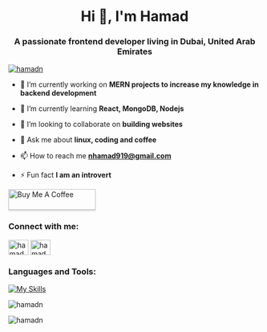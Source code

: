 <h1 align="center">Hi 👋, I'm Hamad</h1>
<h3 align="center">A passionate frontend developer living in Dubai, United Arab Emirates</h3>

<p align="left"> <a href="https://github.com/ryo-ma/github-profile-trophy"><img src="https://github-profile-trophy.vercel.app/?username=hamadn" alt="hamadn" /></a> </p>

- 🔭 I’m currently working on **MERN projects to increase my knowledge in backend development**

- 🌱 I’m currently learning **React, MongoDB, Nodejs**

- 👯 I’m looking to collaborate on **building websites**

- 💬 Ask me about **linux, coding and coffee**

- 📫 How to reach me **nhamad919@gmail.com**

- ⚡ Fun fact **I am an introvert**

<a href="https://www.buymeacoffee.com/hamadnx" target="_blank"><img src="https://www.buymeacoffee.com/assets/img/custom_images/orange_img.png" alt="Buy Me A Coffee" style="height: 41px !important;width: 174px !important;box-shadow: 0px 3px 2px 0px rgba(190, 190, 190, 0.5) !important;-webkit-box-shadow: 0px 3px 2px 0px rgba(190, 190, 190, 0.5) !important;" ></a>

<h3 align="left">Connect with me:</h3>
<p align="left">
<a href="https://dev.to/hamad noor" target="blank"><img align="center" src="https://raw.githubusercontent.com/rahuldkjain/github-profile-readme-generator/master/src/images/icons/Social/devto.svg" alt="hamad noor" height="30" width="40" /></a>
<a href="https://linkedin.com/in/hamad noor" target="blank"><img align="center" src="https://raw.githubusercontent.com/rahuldkjain/github-profile-readme-generator/master/src/images/icons/Social/linked-in-alt.svg" alt="hamad noor" height="30" width="40" /></a>
</p>

<h3 align="left">Languages and Tools:</h3>

[![My Skills](https://skillicons.dev/icons?i=js,html,css,react,rust,appwrite,docker,linux,mongodb,sass,tailwind,python,figma,neovim,unity)](https://skillicons.dev)

<p><img align="center" src="https://github-readme-stats.vercel.app/api/top-langs?username=hamadn&show_icons=true&theme=tokyonight&locale=en&layout=compact" alt="hamadn" /></p>

<p><img align="center" src="https://github-readme-streak-stats.herokuapp.com/?user=hamadn&theme=dark" alt="hamadn" /></p>
